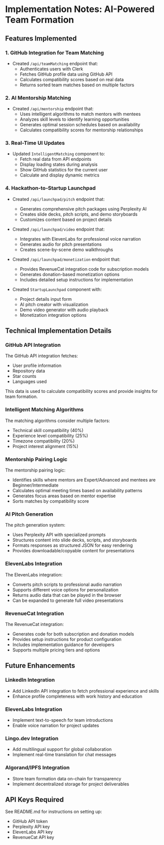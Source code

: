 # Implementation Notes: AI-Powered Team Formation

## Features Implemented

### 1. GitHub Integration for Team Matching

- Created `/api/teamMatching` endpoint that:
  - Authenticates users with Clerk
  - Fetches GitHub profile data using GitHub API
  - Calculates compatibility scores based on real data
  - Returns sorted team matches based on multiple factors

### 2. AI Mentorship Matching

- Created `/api/mentorship` endpoint that:
  - Uses intelligent algorithms to match mentors with mentees
  - Analyzes skill levels to identify learning opportunities
  - Generates optimal session schedules based on availability
  - Calculates compatibility scores for mentorship relationships

### 3. Real-Time UI Updates

- Updated `IntelligentMatching` component to:
  - Fetch real data from API endpoints
  - Display loading states during analysis
  - Show GitHub statistics for the current user
  - Calculate and display dynamic metrics

### 4. Hackathon-to-Startup Launchpad

- Created `/api/launchpad/pitch` endpoint that:
  - Generates comprehensive pitch packages using Perplexity AI
  - Creates slide decks, pitch scripts, and demo storyboards
  - Customizes content based on project details

- Created `/api/launchpad/video` endpoint that:
  - Integrates with ElevenLabs for professional voice narration
  - Generates audio for pitch presentations
  - Creates scene-by-scene demo walkthroughs

- Created `/api/launchpad/monetization` endpoint that:
  - Provides RevenueCat integration code for subscription models
  - Generates donation-based monetization options
  - Includes detailed setup instructions for implementation

- Created `StartupLaunchpad` component with:
  - Project details input form
  - AI pitch creator with visualization
  - Demo video generator with audio playback
  - Monetization integration options

## Technical Implementation Details

### GitHub API Integration

The GitHub API integration fetches:
- User profile information
- Repository data
- Star counts
- Languages used

This data is used to calculate compatibility scores and provide insights for team formation.

### Intelligent Matching Algorithms

The matching algorithms consider multiple factors:
- Technical skill compatibility (40%)
- Experience level compatibility (25%)
- Timezone compatibility (20%)
- Project interest alignment (15%)

### Mentorship Pairing Logic

The mentorship pairing logic:
- Identifies skills where mentors are Expert/Advanced and mentees are Beginner/Intermediate
- Calculates optimal meeting times based on availability patterns
- Generates focus areas based on mentor expertise
- Sorts matches by compatibility score

### AI Pitch Generation

The pitch generation system:
- Uses Perplexity API with specialized prompts
- Structures content into slide decks, scripts, and storyboards
- Formats responses as structured JSON for easy rendering
- Provides downloadable/copyable content for presentations

### ElevenLabs Integration

The ElevenLabs integration:
- Converts pitch scripts to professional audio narration
- Supports different voice options for personalization
- Returns audio data that can be played in the browser
- Can be expanded to generate full video presentations

### RevenueCat Integration

The RevenueCat integration:
- Generates code for both subscription and donation models
- Provides setup instructions for product configuration
- Includes implementation guidance for developers
- Supports multiple pricing tiers and options

## Future Enhancements

### LinkedIn Integration

- Add LinkedIn API integration to fetch professional experience and skills
- Enhance profile completeness with work history and education

### ElevenLabs Integration

- Implement text-to-speech for team introductions
- Enable voice narration for project updates

### Lingo.dev Integration

- Add multilingual support for global collaboration
- Implement real-time translation for chat messages

### Algorand/IPFS Integration

- Store team formation data on-chain for transparency
- Implement decentralized storage for project deliverables

## API Keys Required

See README.md for instructions on setting up:
- GitHub API token
- Perplexity API key
- ElevenLabs API key
- RevenueCat API key 
